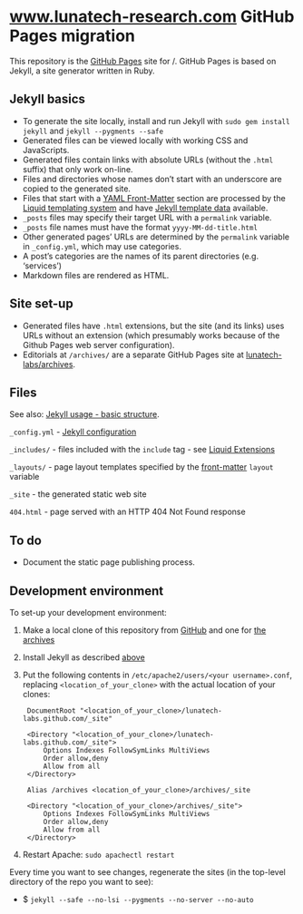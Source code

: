 # www.lunatech-research.com GitHub Pages migration

This repository is the [GitHub Pages](http://pages.github.com) site for /. GitHub Pages is based on Jekyll, a site generator written in Ruby.

## Jekyll basics

* To generate the site locally, install and run Jekyll with `sudo gem install jekyll` and `jekyll --pygments --safe`
* Generated files can be viewed locally with working CSS and JavaScripts.
* Generated files contain links with absolute URLs (without the `.html` suffix) that only work on-line.
* Files and directories whose names don’t start with an underscore are copied to the generated site.
* Files that start with a [YAML Front-Matter](https://github.com/mojombo/jekyll/wiki/YAML-Front-Matter) section are processed by the [Liquid templating system](https://github.com/shopify/liquid/wiki/liquid-for-designers) and have [Jekyll template data](https://github.com/mojombo/jekyll/wiki/template-data) available.
* `_posts` files may specify their target URL with a `permalink` variable.
* `_posts` file names must have the format `yyyy-MM-dd-title.html`
* Other generated pages’ URLs are determined by the `permalink` variable in `_config.yml`, which may use categories.
* A post’s categories are the names of its parent directories (e.g. ‘services’)
* Markdown files are rendered as HTML.

## Site set-up

* Generated files have `.html` extensions, but the site (and its links) uses URLs without an extension (which presumably works because of the Github Pages web server configuration).
* Editorials at `/archives/` are a separate GitHub Pages site at [lunatech-labs/archives](https://github.com/lunatech-labs/archives).

## Files

See also: [Jekyll usage - basic structure](https://github.com/mojombo/jekyll/wiki/usage).

`_config.yml` - [Jekyll configuration](https://github.com/mojombo/jekyll/wiki/configuration)

`_includes/` - files included with the `include` tag - see [Liquid Extensions](https://github.com/mojombo/jekyll/wiki/liquid-extensions)

`_layouts/` - page layout templates specified by the [front-matter](https://github.com/mojombo/jekyll/wiki/YAML-Front-Matter) `layout` variable

`_site` - the generated static web site

`404.html` - page served with an HTTP 404 Not Found response

## To do

* Document the static page publishing process.

## Development environment

To set-up your development environment:

1. Make a local clone of this repository from [GitHub](https://github.com/lunatech-labs/lunatech-labs.github.com/) and one for [the archives](https://github.com/lunatech-labs/archives)
2. Install Jekyll as described [above](#jekyll-basics)
3. Put the following contents in `/etc/apache2/users/<your username>.conf`, replacing `<location_of_your_clone>` with the actual location of your clones:

        DocumentRoot "<location_of_your_clone>/lunatech-labs.github.com/_site"
        
        <Directory "<location_of_your_clone>/lunatech-labs.github.com/_site">
            Options Indexes FollowSymLinks MultiViews
            Order allow,deny
            Allow from all
        </Directory>
        
        Alias /archives <location_of_your_clone>/archives/_site
        
        <Directory "<location_of_your_clone>/archives/_site">
            Options Indexes FollowSymLinks MultiViews
            Order allow,deny
            Allow from all
        </Directory>

4. Restart Apache: `sudo apachectl restart`

Every time you want to see changes, regenerate the sites (in the top-level directory of the repo you want to see): 
* $ `jekyll --safe --no-lsi --pygments --no-server --no-auto`
